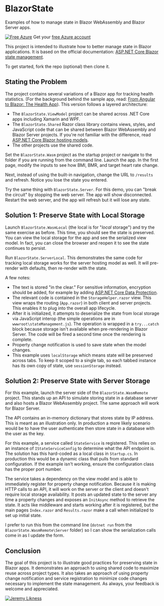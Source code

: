# BlazorState

Examples of how to manage state in Blazor WebAssembly and Blazor Server apps.

[![Free Azure](https://camo.githubusercontent.com/943435dedf206fce581c5363ba8946078394e2c8/68747470733a2f2f696d672e736869656c64732e696f2f62616467652f465245452d417a7572652d303037376666)](https://azure.microsoft.com/en-us/free/?WT.mc_id=blazorstate-github-jeliknes)
Get your [free Azure account](https://azure.microsoft.com/en-us/free/?WT.mc_id=blazorstate-github-jeliknes)

This project is intended to illustrate how to better manage state in Blazor applications. It is based on the official documentation: [ASP.NET Core Blazor state management](https://docs.microsoft.com/aspnet/core/blazor/state-management?view=aspnetcore-3.1&WT.mc_id=blazorstate-github-jeliknes).

To get started, fork the repo (optional) then clone it.

## Stating the Problem

The project contains several variations of a Blazor app for tracking health statistics. (For the background behind the sample app, read: [From Angular to Blazor: The Health App](https://blog.jeremylikness.com/blog/2019-01-03_from-angular-to-blazor-the-health-app/)). This version follows a layered architecture:

* The `BlazorState.ViewModel` project can be shared across .NET Core apps including Xamarin and WPF.
* The `BlazorState.Shared` Razor class library contains views, styles, and JavaScript code that can be shared between Blazor WebAssembly and Blazor Server projects. If you're not familiar with the difference, read [ASP.NET Core Blazor hosting models](https://docs.microsoft.com/aspnet/core/blazor/hosting-models?view=aspnetcore-3.1&WT.mc_id=blazorstate-github-jeliknes).
* The other projects use the shared code.

Set the `BlazorState.Wasm` project as the startup project or navigate to the folder if you are running from the command line. Launch the app. In the first page, modify the inputs to see how BMI, BMR, and target heart rate change.

Next, instead of using the built-in navigation, change the URL to `/results` and refresh. Notice you lose the state you entered.

Try the same thing with `BlazorState.Server`. For this demo, you can "break the circuit" by stopping the web server. The app will show disconnected. Restart the web server, and the app will refresh but it will lose any state.

## Solution 1: Preserve State with Local Storage

Launch `BlazorState.WasmLocal` (the local is for "_local_ storage") and try the same exercise as before. This time, you should see the state is preserved. You can view the local storage for the app and see the serialized view model. In fact, you can close the browser and reopen it to see the state continues to persist.

Run `BlazorState.ServerLocal`. This demonstrates the same code for tracking local storage works for the server hosting model as well. It will pre-render with defaults, then re-render with the state.

A few notes:

* The text is stored "in the clear." For sensitive information, encryption should be added, for example by adding [ASP.NET Core Data Protection](https://docs.microsoft.com/aspnet/core/security/data-protection/introduction?view=aspnetcore-3.1&WT.mc_id=blazorstate-github-jeliknes).
* The relevant code is contained in the `StorageHelper.razor` view. This view wraps the routing (`App.razor`) in both client and server projects. This enables it to plug into the overall app lifecycle.
* After it is initialized, it attempts to deserialize the state from local storage via JavaScript interop (the simple operations are in `wwwroot\stateManagement.js`). The operation is wrapped in a `try...catch` block because storage isn't available when pre-rendering in Blazor Server. The code will be fired a second time once the rendering is complete.
* Property change notification is used to save state when the model changes.
* This example uses `localStorage` which means state will be preserved across tabs. To keep it scoped to a single tab, so each tabbed instance has its own copy of state, use `sessionStorage` instead.

## Solution 2: Preserve State with Server Storage

For this example, launch the server side of the `BlazorState.WasmRemote` project. This stands up an API to simulate storing state in a database server and also hosts a Blazor WebAssembly project. The same approach will work for Blazor Server.

The API contains an in-memory dictionary that stores state by IP address. This is meant as an illustration only. In production a more likely scenario would be to have the user authenticate then store state in a database with the user as the key.

For this example, a service called `StateService` is registered. This relies on an instance of `IStateServiceConfig` to determine what the API endpoint is. The solution has this hard-coded as a local class in `Startup.cs`. In production this would be a dynamic class that pulls from standard configuration. If the example isn't working, ensure the configuration class has the proper port number.

The service takes a dependency on the view model and is able to immediately register for property change notification. Because it is making HTTP calls to an API, it will work on the server or the client and doesn't require local storage availability. It posts an updated state to the server any time a property changes and exposes an `InitAsync` method to retrieve the state. It acts like middleware and starts working after it is registered, but the main pages `Index.razor` and `Results.razor` make a call when initialized to set up initial state.

I prefer to run this from the command line (`dotnet run` from the `BlazorState.WasmRemote\Server` folder) so I can show the serialization calls come in as I update the form.

## Conclusion

The goal of this project is to illustrate good practices for preserving state in Blazor apps. It demonstrates an approach to using shared code to maximize reuse across project types. It also takes an approach of using property change notification and service registration to minimize code changes necessary to implement the state management. As always, your feedback is welcome and appreciated.

[![Jeremy Likness](https://blog.jeremylikness.com/images/jeremylikness.gif)](https://twitter.com/JeremyLikness)